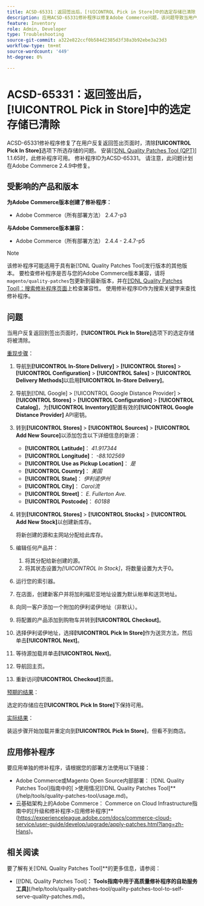 ```yaml
---
title: ACSD-65331：返回签出后，[!UICONTROL Pick in Store]中的选定存储已清除
description: 应用ACSD-65331修补程序以修复Adobe Commerce问题，该问题导致当用户反复返回签出页面时，清除[!UICONTROL Pick In Store]选项下选定的存储。
feature: Inventory
role: Admin, Developer
type: Troubleshooting
source-git-commit: a322e822ccf0b584d2385d3f38a3b92ebe3a23d3
workflow-type: tm+mt
source-wordcount: '449'
ht-degree: 0%

---
```



# ACSD-65331：返回签出后，**[!UICONTROL Pick in Store]**&#x200B;中的选定存储已清除

ACSD-65331修补程序修复了在用户反复返回签出页面时，清除&#x200B;**[!UICONTROL Pick In Store]**&#x200B;选项下所选存储的问题。 安装[[!DNL Quality Patches Tool (QPT)]](/help/tools/quality-patches-tool/quality-patches-tool-to-self-serve-quality-patches.md) 1.1.65时，此修补程序可用。 修补程序ID为ACSD-65331。 请注意，此问题计划在Adobe Commerce 2.4.9中修复。

## 受影响的产品和版本

**为Adobe Commerce版本创建了修补程序：**

* Adobe Commerce（所有部署方法） 2.4.7-p3

**与Adobe Commerce版本兼容：**

* Adobe Commerce（所有部署方法） 2.4.4 - 2.4.7-p5

>[!NOTE]
>
>该修补程序可能适用于具有新[!DNL Quality Patches Tool]发行版本的其他版本。 要检查修补程序是否与您的Adobe Commerce版本兼容，请将`magento/quality-patches`包更新到最新版本，并在[[!DNL Quality Patches Tool]：搜索修补程序页面](https://experienceleague.adobe.com/tools/commerce-quality-patches/index.html?lang=zh-Hans)上检查兼容性。 使用修补程序ID作为搜索关键字来查找修补程序。

## 问题

当用户反复返回到签出页面时，**[!UICONTROL Pick In Store]**&#x200B;选项下的选定存储将被清除。

<u>重现步骤</u>：

1. 导航到&#x200B;**[!UICONTROL In-Store Delivery]** > **[!UICONTROL Stores]** > **[!UICONTROL Configuration]** > **[!UICONTROL Sales]** > **[!UICONTROL Delivery Methods]**&#x200B;以启用&#x200B;**[!UICONTROL In-Store Delivery]**。
1. 导航到[!DNL Google] > [!UICONTROL Google Distance Provider] > **[!UICONTROL Stores]** > **[!UICONTROL Configuration]** > **[!UICONTROL Catalog]**，为&#x200B;**[!UICONTROL Inventory]**&#x200B;配置有效的&#x200B;**[!UICONTROL Google Distance Provider]** API密钥。
1. 转到&#x200B;**[!UICONTROL Stores]** > **[!UICONTROL Sources]** > **[!UICONTROL Add New Source]**&#x200B;以添加包含以下详细信息的新源：

   * **[!UICONTROL Latitude]**： *41.917344*
   * **[!UICONTROL Longitude]**： *-88.102569*
   * **[!UICONTROL Use as Pickup Location]**： *是*
   * **[!UICONTROL Country]**： *美国*
   * **[!UICONTROL State]**： *伊利诺伊州*
   * **[!UICONTROL City]**： *Carol流*
   * **[!UICONTROL Street]**： *E. Fullerton Ave.*
   * **[!UICONTROL Postcode]**： *60188*

1. 转到&#x200B;**[!UICONTROL Stores]** > **[!UICONTROL Stocks]** > **[!UICONTROL Add New Stock]**&#x200B;以创建新库存。

   将新创建的源和主网站分配给此库存。
1. 编辑任何产品并：

   1. 将其分配给新创建的源。
   1. 将其状态设置为&#x200B;*[!UICONTROL In Stock]*，将数量设置为大于0。

1. 运行您的索引器。
1. 在店面，创建新客户并将加利福尼亚地址设置为默认帐单和送货地址。
1. 向同一客户添加一个附加的伊利诺伊地址（非默认）。
1. 将配置的产品添加到购物车并转到&#x200B;**[!UICONTROL Checkout]**。
1. 选择伊利诺伊地址，选择&#x200B;**[!UICONTROL Pick In Store]**&#x200B;作为送货方法，然后单击&#x200B;**[!UICONTROL Next]**。
1. 等待源加载并单击&#x200B;**[!UICONTROL Next]**。
1. 导航回主页。
1. 重新访问&#x200B;**[!UICONTROL Checkout]**&#x200B;页面。

<u>预期的结果</u>：

选定的存储应在&#x200B;**[!UICONTROL Pick In Store]**&#x200B;下保持可用。

<u>实际结果</u>：

装运步骤开始加载并重定向到&#x200B;**[!UICONTROL Pick In Store]**，但看不到商店。

## 应用修补程序

要应用单独的修补程序，请根据您的部署方法使用以下链接：

* Adobe Commerce或Magento Open Source内部部署： [!DNL Quality Patches Tool]指南中的[**&#x200B;** >使用情况][!DNL Quality Patches Tool]**(/help/tools/quality-patches-tool/usage.md)。
* 云基础架构上的Adobe Commerce： Commerce on Cloud Infrastructure指南中的[升级和修补程序>应用修补程序]**(https://experienceleague.adobe.com/docs/commerce-cloud-service/user-guide/develop/upgrade/apply-patches.html?lang=zh-Hans)。

## 相关阅读

要了解有关[!DNL Quality Patches Tool]**的更多信息，请参阅：

* [[!DNL Quality Patches Tool]&#x200B;**： Tools指南中用于高质量修补程序的自助服务工具]**(/help/tools/quality-patches-tool/quality-patches-tool-to-self-serve-quality-patches.md)。
